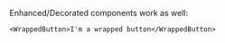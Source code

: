 Enhanced/Decorated components work as well:

    <WrappedButton>I'm a wrapped button</WrappedButton>
